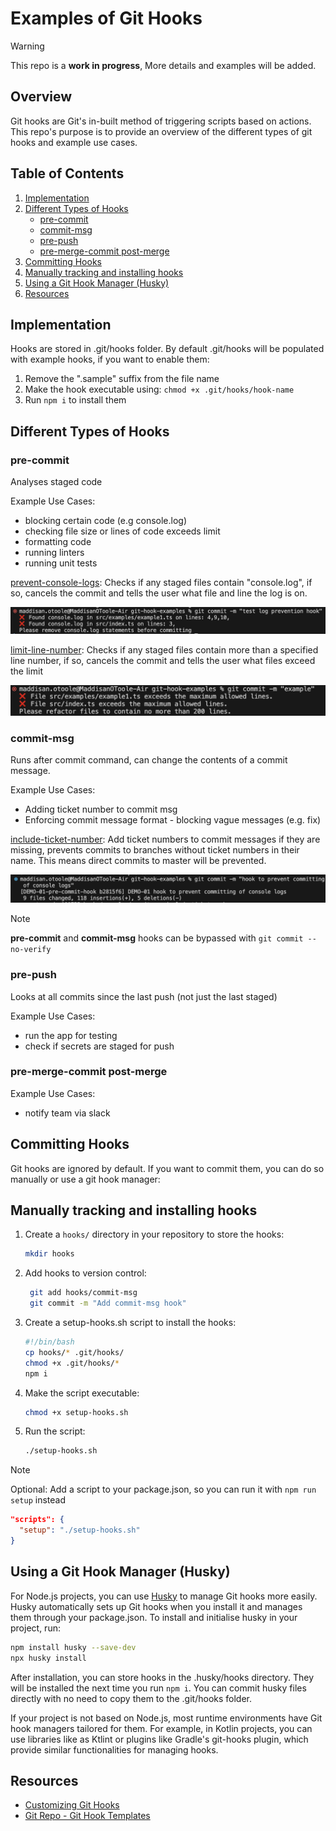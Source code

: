 # Examples of Git Hooks
> [!WARNING]
> This repo is a **work in progress**, More details and examples will be added. 

## Overview
Git hooks are Git's in-built method of triggering scripts based on actions. This repo's purpose is to provide an overview of the different types of git hooks and example use cases.

## Table of Contents
1. [Implementation](#implementation)
2. [Different Types of Hooks](#different-types-of-hooks)
   - [pre-commit](#pre-commit)
   - [commit-msg](#commit-msg)
   - [pre-push](#pre-push)
   - [pre-merge-commit post-merge](#pre-merge-commit-post-merge)
3. [Committing Hooks](#committing-hooks)
4. [Manually tracking and installing hooks](#manually-tracking-and-installing-hooks)
5. [Using a Git Hook Manager (Husky)](#using-a-git-hook-manager-husky)
6. [Resources](#resources)

## Implementation
Hooks are stored in .git/hooks folder. 
By default .git/hooks will be populated with example hooks, if you want to enable them:
1. Remove the ".sample" suffix from the file name
2. Make the hook executable using: `chmod +x .git/hooks/hook-name`
3. Run `npm i` to install them

## Different Types of Hooks
### pre-commit
Analyses staged code

Example Use Cases: 
- blocking certain code (e.g console.log)
- checking file size or lines of code exceeds limit
- formatting code
- running linters
- running unit tests

[prevent-console-logs](hooks/examples/pre-commit.prevent-console-logs):
Checks if any staged files contain "console.log", if so, cancels the commit and tells the user what file and line the log is on.

![pre-commit example - prevent console logs](screenshots/prevent-console-logs.png)

[limit-line-number](hooks/examples/pre-commit.limit-line-number):
Checks if any staged files contain more than a specified line number, if so, cancels the commit and tells the user what files exceed the limit

![pre-commit example - limit line number](screenshots/limit-line-number.png)

### commit-msg
Runs after commit command, can change the contents of a commit message.

Example Use Cases: 
- Adding ticket number to commit msg
- Enforcing commit message format - blocking vague messages (e.g. fix)

[include-ticket-number](hooks/examples/commit-msg.include-ticket-number):
Add ticket numbers to commit messages if they are missing, prevents commits to branches without ticket numbers in their name. This means direct commits to master will be prevented. 

![commit-msg example - include ticket number](screenshots/include-ticket-number.png)

> [!NOTE]
> **pre-commit** and **commit-msg** hooks can be bypassed with `git commit --no-verify`

### pre-push
Looks at all commits since the last push (not just the last staged)

Example Use Cases: 
- run the app for testing
- check if secrets are staged for push

### pre-merge-commit post-merge

Example Use Cases: 
- notify team via slack

## Committing Hooks

Git hooks are ignored by default. If you want to commit them, you can do so manually or use a git hook manager:

## Manually tracking and installing hooks

1. Create a `hooks/` directory in your repository to store the hooks:
   ```bash
   mkdir hooks
   ```
2. Add hooks to version control:
   ```bash
    git add hooks/commit-msg
    git commit -m "Add commit-msg hook"
    ```
3. Create a setup-hooks.sh script to install the hooks:
    ```bash
    #!/bin/bash
    cp hooks/* .git/hooks/
    chmod +x .git/hooks/*
    npm i
    ```
4. Make the script executable:
    ```bash
    chmod +x setup-hooks.sh
    ```
5. Run the script:
    ```bash
    ./setup-hooks.sh
    ```
> [!NOTE]
> Optional: Add a script to your package.json, so you can run it with `npm run setup` instead
> 
> ```json
> "scripts": {
>   "setup": "./setup-hooks.sh"
> }
> ```

## Using a Git Hook Manager (Husky)
For Node.js projects, you can use [Husky](https://typicode.github.io/husky/) to manage Git hooks more easily. Husky automatically sets up Git hooks when you install it and manages them through your package.json.
To install and initialise husky in your project, run:

```bash
npm install husky --save-dev
npx husky install
```

After installation, you can store hooks in the .husky/hooks directory. They will be installed the next time you run `npm i`. You can commit husky files directly with no need to copy them to the .git/hooks folder.  

If your project is not based on Node.js, most runtime environments have Git hook managers tailored for them. For example, in Kotlin projects, you can use libraries like as Ktlint or plugins like Gradle's git-hooks plugin, which provide similar functionalities for managing hooks.

## Resources

- [Customizing Git Hooks](https://git-scm.com/book/en/v2/Customizing-Git-Git-Hooks)
- [Git Repo - Git Hook Templates ](https://github.com/git/git/tree/master/templates/hooks)
